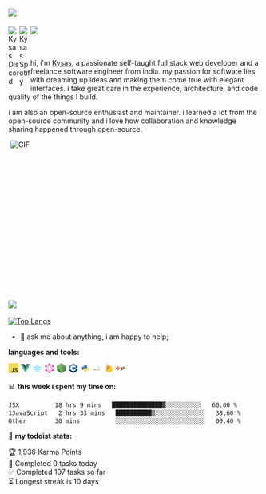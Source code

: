 ###  <img src="https://media.giphy.com/media/hvRJCLFzcasrR4ia7z/giphy.gif" width="25px">
<a href="https://discord.gg/">
  <img align="left" alt="Kysas Discord" width="22px" src="https://raw.githubusercontent.com/peterthehan/peterthehan/master/assets/discord.svg" />
</a>
<a href="https://open.spotify.com/user/vn383clfgxlqur41k5x9qw99v">
  <img align="left" alt="Kysas Spotify" width="22px" src="https://raw.githubusercontent.com/peterthehan/peterthehan/master/assets/spotify.svg" />
</a>

![](https://visitor-badge.glitch.me/badge?page_id=Kysas)

<br />

hi, i'm [Kysas](https://Kysas.me/), a passionate self-taught full stack web developer and a freelance software engineer from india. my passion for software lies with dreaming up ideas and making them come true with elegant interfaces. i take great care in the experience, architecture, and code quality of the things I build.

i am also an open-source enthusiast and maintainer. i learned a lot from the open-source community and i love how collaboration and knowledge sharing happened through open-source.


  <img align="right" alt="GIF" src="https://github.com/KysasDev/KysasDev/blob/master/code.gif?raw=true" width="500" height="320" />

<img height="180em" src="https://github-readme-stats.vercel.app/api?username=Instinzts&show_icons=true&theme=dracula&hide_border=true&count_private=true&include_all_commits=true" />

[![Top Langs](https://github-readme-stats.vercel.app/api/top-langs/?username=Instinzts&layout=compact)](https://github.com/Instinzts/github-readme-stats)

- 💬 ask me about anything, i am happy to help;

**languages and tools:**  

<code><img height="20" src="https://raw.githubusercontent.com/github/explore/80688e429a7d4ef2fca1e82350fe8e3517d3494d/topics/javascript/javascript.png"></code>
<code><img height="20" src="https://raw.githubusercontent.com/github/explore/80688e429a7d4ef2fca1e82350fe8e3517d3494d/topics/vue/vue.png"></code>
<code><img height="20" src="https://raw.githubusercontent.com/github/explore/80688e429a7d4ef2fca1e82350fe8e3517d3494d/topics/react/react.png"></code>
<code><img height="20" src="https://raw.githubusercontent.com/github/explore/5c058a388828bb5fde0bcafd4bc867b5bb3f26f3/topics/graphql/graphql.png"></code>
<code><img height="20" src="https://raw.githubusercontent.com/github/explore/80688e429a7d4ef2fca1e82350fe8e3517d3494d/topics/nodejs/nodejs.png"></code>
<code><img height="20" src="https://raw.githubusercontent.com/github/explore/80688e429a7d4ef2fca1e82350fe8e3517d3494d/topics/cpp/cpp.png"></code>
<code><img height="20" src="https://raw.githubusercontent.com/github/explore/80688e429a7d4ef2fca1e82350fe8e3517d3494d/topics/python/python.png"></code>
<code><img height="20" src="https://raw.githubusercontent.com/github/explore/80688e429a7d4ef2fca1e82350fe8e3517d3494d/topics/mysql/mysql.png"></code>
<code><img height="20" src="https://raw.githubusercontent.com/github/explore/80688e429a7d4ef2fca1e82350fe8e3517d3494d/topics/firebase/firebase.png"></code>
<code><img height="20" src="https://raw.githubusercontent.com/github/explore/80688e429a7d4ef2fca1e82350fe8e3517d3494d/topics/git/git.png"></code>

📊 **this week i spent my time on:**
<!--START_SECTION:waka-->
```text
JSX          18 hrs 9 mins   ██████████████▓░░░░░░░░░░   60.00 % 
1JavaScript   2 hrs 33 mins   ██████████▒░░░░░░░░░░░░░░   38.60 % 
Other        30 mins          ░░░░░░░░░░░░░░░░░░░░░░░░░   00.40 % 
```
<!--END_SECTION:waka-->




🚧 **my todoist stats:**
<!-- TODO-IST:START -->
🏆  1,936 Karma Points           
🌸  Completed 0 tasks today           
✅  Completed 107 tasks so far           
⏳  Longest streak is 10 days
